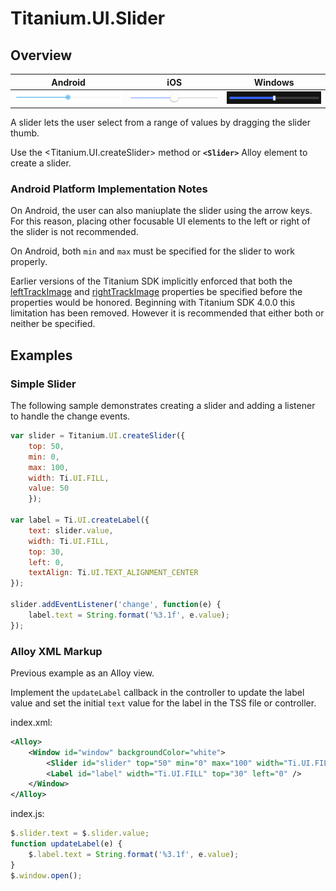 # Titanium.UI.Slider

<TypeHeader/>

## Overview

| Android | iOS | Windows |
| ------- | --- | ------- |
| ![Android](./slider_android.png) | ![iOS](./slider_ios.png) | ![Windows](./slider_wp.png) |

A slider lets the user select from a range of values by dragging the slider thumb.

Use the <Titanium.UI.createSlider> method or **`<Slider>`** Alloy element to create a slider.

### Android Platform Implementation Notes

On Android, the user can also maniuplate the slider using the arrow keys. For this
reason, placing other focusable UI elements to the left or right of
the slider is not recommended.

On Android, both `min` and `max` must be specified for the slider to work properly.

Earlier versions of the Titanium SDK implicitly enforced that both the [leftTrackImage](Titanium.UI.Slider.leftTrackImage) and
[rightTrackImage](Titanium.UI.Slider.rightTrackImage) properties be specified before the properties would be honored. Beginning with
Titanium SDK 4.0.0 this limitation has been removed. However it is recommended that either both or neither be specified.

## Examples

### Simple Slider

The following sample demonstrates creating a slider and adding a listener to
handle the change events.

``` js
var slider = Titanium.UI.createSlider({
    top: 50,
    min: 0,
    max: 100,
    width: Ti.UI.FILL,
    value: 50
    });

var label = Ti.UI.createLabel({
    text: slider.value,
    width: Ti.UI.FILL,
    top: 30,
    left: 0,
    textAlign: Ti.UI.TEXT_ALIGNMENT_CENTER
});

slider.addEventListener('change', function(e) {
    label.text = String.format('%3.1f', e.value);
});
```

### Alloy XML Markup

Previous example as an Alloy view.

Implement the `updateLabel` callback in the controller to update the label value
and set the initial `text` value for the label in the TSS file or controller.

index.xml:

``` xml
<Alloy>
    <Window id="window" backgroundColor="white">
        <Slider id="slider" top="50" min="0" max="100" width="Ti.UI.FILL" value="50" onChange="updateLabel"/>
        <Label id="label" width="Ti.UI.FILL" top="30" left="0" />
    </Window>
</Alloy>
```

index.js:

``` js
$.slider.text = $.slider.value;
function updateLabel(e) {
    $.label.text = String.format('%3.1f', e.value);
}
$.window.open();
```

<ApiDocs/>
